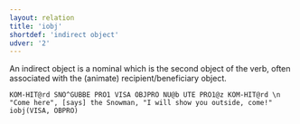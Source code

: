```yaml
---
layout: relation
title: 'iobj'
shortdef: 'indirect object'
udver: '2'
---
```


An indirect object is a nominal which is the second object of the verb, often associated with the (animate) recipient/beneficiary object.

~~~ sdparse
KOM-HIT@rd SNÖ^GUBBE PRO1 VISA OBJPRO NU@b UTE PRO1@z KOM-HIT@rd \n "Come here", [says] the Snowman, "I will show you outside, come!"
iobj(VISA, OBPRO)
~~~
<!-- Interlanguage links updated St lis 3 20:58:56 CET 2021 -->
